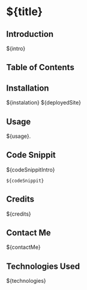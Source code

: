 # ${title}

## Introduction
${intro}

## Table of Contents

## Installation
${instalation}
${deployedSite}

## Usage
${usage}.

## Code Snippit

${codeSnippitIntro}

````
${codeSnippit}
````

## Credits

${credits}

## Contact Me 

${contactMe}
    

## Technologies Used 

${technologies}


